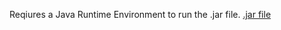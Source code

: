 Reqiures a Java Runtime Environment to run the .jar file. [.jar file](\out\artifacts\DayAndNight_Animation_jar)
